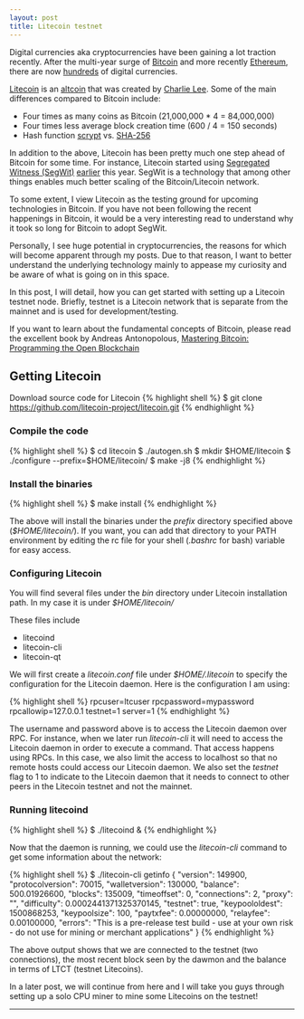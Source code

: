```yaml
---
layout: post
title: Litecoin testnet
---
```


Digital currencies aka cryptocurrencies have been gaining a lot traction recently. After the multi-year surge of [Bitcoin](https://bitcoin.org/en/) and more recently [Ethereum](https://www.ethereum.org/), there are now [hundreds](https://coinmarketcap.com/currencies/views/all/) of digital currencies.

[Litecoin](https://litecoin.org/) is an [altcoin](https://en.bitcoin.it/wiki/Altcoin) that was created by [Charlie Lee](https://twitter.com/satoshilite). Some of the main differences compared to Bitcoin include:
- Four times as many coins as Bitcoin (21,000,000 * 4 = 84,000,000)
- Four times less average block creation time (600 / 4 = 150 seconds)
- Hash function [scrypt](https://en.wikipedia.org/wiki/Scrypt#Introduction) vs. [SHA-256](https://en.bitcoin.it/wiki/SHA-256)

In addition to the above, Litecoin has been pretty much one step ahead of Bitcoin for some time. For instance, Litecoin started using [Segregated Witness (SegWit)](http://www.investopedia.com/terms/s/segwit-segregated-witness.asp) [earlier](https://www.coindesk.com/litecoin-successfully-activates-long-debated-segwit-upgrade/) this year. SegWit is a technology that among other things enables much better scaling of the Bitcoin/Litecoin network.

To some extent, I view Litecoin as the testing ground for upcoming technologies in Bitcoin. If you have not been following the recent happenings in Bitcoin, it would be a very interesting read to understand why it took so long for Bitcoin to adopt SegWit.

Personally, I see huge potential in cryptocurrencies, the reasons for which will become apparent through my posts. Due to that reason, I want to better understand the underlying technology mainly to appease my curiosity and be aware of what is going on in this space.

In this post, I will detail, how you can get started with setting up a Litecoin testnet node. Briefly, testnet is a Litecoin network that is separate from the mainnet and is used for development/testing.

If you want to learn about the fundamental concepts of Bitcoin, please read the excellent book by Andreas Antonopolous, [Mastering Bitcoin: Programming the Open Blockchain](https://www.amazon.com/gp/product/1491954388/ref=as_li_tl?ie=UTF8&camp=1789&creative=9325&creativeASIN=1491954388&linkCode=as2&tag=bigendian08-20&linkId=ad35132b2cfa17f5434903a4b632da68)

## Getting Litecoin

Download source code for Litecoin
{% highlight shell %}
$ git clone https://github.com/litecoin-project/litecoin.git
{% endhighlight %}

### Compile the code
{% highlight shell %}
$ cd litecoin
$ ./autogen.sh
$ mkdir $HOME/litecoin
$ ./configure --prefix=$HOME/litecoin/
$ make -j8
{% endhighlight %}

### Install the binaries
{% highlight shell %}
$ make install
{% endhighlight %}

The above will install the binaries under the *prefix* directory specified above (*$HOME/litecoin/*). If you want, you can add that directory to your PATH environment by editing the rc file for your shell (*.bashrc* for bash) variable for easy access.

### Configuring Litecoin

You will find several files under the *bin* directory under Litecoin installation path. In my case it is under *$HOME/litecoin/*

These files include
- litecoind
- litecoin-cli
- litecoin-qt

We will first create a *litecoin.conf* file under *$HOME/.litecoin* to specify the configuration for the Litecoin daemon. Here is the configuration I am using:

{% highlight shell %}
rpcuser=ltcuser
rpcpassword=mypassword
rpcallowip=127.0.0.1
testnet=1
server=1
{% endhighlight %}

The username and password above is to access the Litecoin daemon over RPC. For instance, when we later run *litecoin-cli* it will need to access the Litecoin daemon in order to execute a command. That access happens using RPCs. In this case, we also limit the access to localhost so that no remote hosts could access our Litecoin daemon. We also set the *testnet* flag to 1 to indicate to the Litecoin daemon that it needs to connect to other peers in the Litecoin testnet and not the mainnet.

### Running litecoind

{% highlight shell %}
$ ./litecoind &
{% endhighlight %}

Now that the daemon is running, we could use the *litecoin-cli* command to get some information about the network:

{% highlight shell %}
$ ./litecoin-cli getinfo
{
  "version": 149900,
  "protocolversion": 70015,
  "walletversion": 130000,
  "balance": 500.01926600,
  "blocks": 135009,
  "timeoffset": 0,
  "connections": 2,
  "proxy": "",
  "difficulty": 0.0002441371325370145,
  "testnet": true,
  "keypoololdest": 1500868253,
  "keypoolsize": 100,
  "paytxfee": 0.00000000,
  "relayfee": 0.00100000,
  "errors": "This is a pre-release test build - use at your own risk - do not use for mining or merchant applications"
}
{% endhighlight %}

The above output shows that we are connected to the testnet (two connections), the most recent block seen by the dawmon and the balance in terms of LTCT (testnet Litecoins).

In a later post, we will continue from here and I will take you guys through setting up a solo CPU miner to mine some Litecoins on the testnet!

-----
